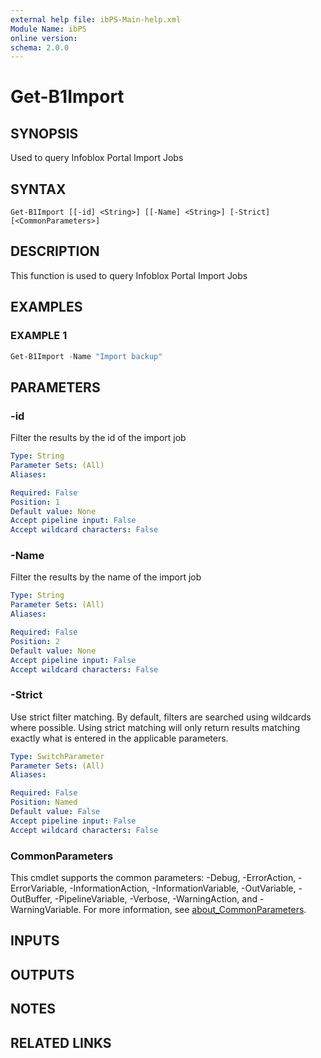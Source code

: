 ```yaml
---
external help file: ibPS-Main-help.xml
Module Name: ibPS
online version:
schema: 2.0.0
---
```


# Get-B1Import

## SYNOPSIS
Used to query Infoblox Portal Import Jobs

## SYNTAX

```
Get-B1Import [[-id] <String>] [[-Name] <String>] [-Strict] [<CommonParameters>]
```

## DESCRIPTION
This function is used to query Infoblox Portal Import Jobs

## EXAMPLES

### EXAMPLE 1
```powershell
Get-B1Import -Name "Import backup"
```

## PARAMETERS

### -id
Filter the results by the id of the import job

```yaml
Type: String
Parameter Sets: (All)
Aliases:

Required: False
Position: 1
Default value: None
Accept pipeline input: False
Accept wildcard characters: False
```

### -Name
Filter the results by the name of the import job

```yaml
Type: String
Parameter Sets: (All)
Aliases:

Required: False
Position: 2
Default value: None
Accept pipeline input: False
Accept wildcard characters: False
```

### -Strict
Use strict filter matching.
By default, filters are searched using wildcards where possible.
Using strict matching will only return results matching exactly what is entered in the applicable parameters.

```yaml
Type: SwitchParameter
Parameter Sets: (All)
Aliases:

Required: False
Position: Named
Default value: False
Accept pipeline input: False
Accept wildcard characters: False
```

### CommonParameters
This cmdlet supports the common parameters: -Debug, -ErrorAction, -ErrorVariable, -InformationAction, -InformationVariable, -OutVariable, -OutBuffer, -PipelineVariable, -Verbose, -WarningAction, and -WarningVariable. For more information, see [about_CommonParameters](http://go.microsoft.com/fwlink/?LinkID=113216).

## INPUTS

## OUTPUTS

## NOTES

## RELATED LINKS
